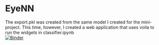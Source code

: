 # EyeNN
The export.pkl was created from the same model I created for the mini-project. This time, however, I created a web application that uses voila to run the widgets in classifier.ipynb \
[![Binder](https://mybinder.org/badge_logo.svg)](https://mybinder.org/v2/gh/matheusrbg/EyeNN/HEAD?urlpath=%2Fvoila%2Frender%2Fclassifier.ipynb)
